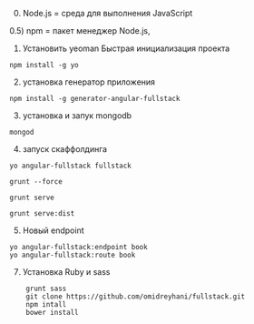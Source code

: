 0) Node.js = среда для выполнения JavaScript

0.5) npm = пакет менеджер Node.js,

1) Установить yeoman Быстрая инициализация проекта
```
npm install -g yo
```
2) установка генератор приложения
```
npm install -g generator-angular-fullstack
```
3) установка и запук mongodb
```
mongod
```
4) запуск скаффолдинга
```
yo angular-fullstack fullstack
	
grunt --force

grunt serve

grunt serve:dist
```
5) Новый endpoint
```
yo angular-fullstack:endpoint book
yo angular-fullstack:route book
```

7) Установка Ruby и sass

```	gem install sass
 	grunt sass
	git clone https://github.com/omidreyhani/fullstack.git
	npm intall
	bower install
```	
	

